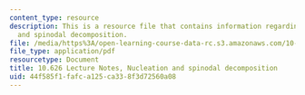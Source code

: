 ```yaml
---
content_type: resource
description: This is a resource file that contains information regarding nucleation
  and spinodal decomposition.
file: /media/https%3A/open-learning-course-data-rc.s3.amazonaws.com/10-626-electrochemical-energy-systems-spring-2014/44f585f1fafca125ca338f3d72560a08_MIT10_626S14_S11lec38.pdf
file_type: application/pdf
resourcetype: Document
title: 10.626 Lecture Notes, Nucleation and spinodal decomposition
uid: 44f585f1-fafc-a125-ca33-8f3d72560a08
---
```

